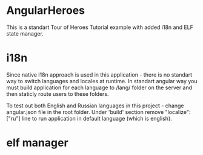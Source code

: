 # AngularHeroes

This is a standart Tour of Heroes Tutorial example with added i18n and ELF state manager.

# i18n

Since native i18n approach is used in this application - there is no standart
way to switch languages and locales at runtime. In standart angular way you must build
application for each language to /lang/ folder on the server and then staticly route
users to these folders.

To test out both English and Russian languages in this project - change
angular.json file in the root folder. Under 'build' section remove
"localize": ["ru"] line to run application in default language (which is english).

# elf manager
